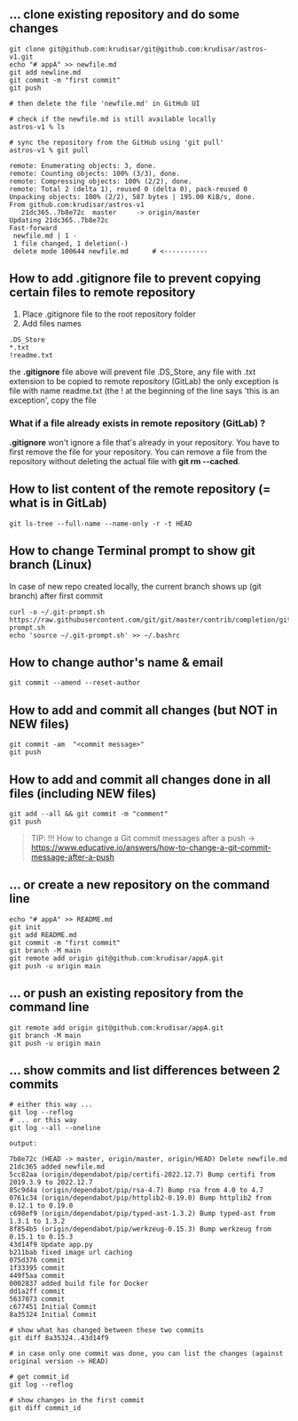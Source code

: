 
## ... clone existing repository and do some changes
```shell
git clone git@github.com:krudisar/git@github.com:krudisar/astros-v1.git
echo "# appA" >> newfile.md
git add newline.md
git commit -m "first commit"
git push

# then delete the file 'newfile.md' in GitHub UI

# check if the newfile.md is still available locally
astros-v1 % ls 

# sync the repository from the GitHub using 'git pull'
astros-v1 % git pull

remote: Enumerating objects: 3, done.
remote: Counting objects: 100% (3/3), done.
remote: Compressing objects: 100% (2/2), done.
remote: Total 2 (delta 1), reused 0 (delta 0), pack-reused 0
Unpacking objects: 100% (2/2), 587 bytes | 195.00 KiB/s, done.
From github.com:krudisar/astros-v1
   21dc365..7b8e72c  master     -> origin/master
Updating 21dc365..7b8e72c
Fast-forward
 newfile.md | 1 -
 1 file changed, 1 deletion(-)
 delete mode 100644 newfile.md      # <-----------
```
## How to add .gitignore file to prevent copying certain files to remote repository

1. Place .gitignore file to the root repository folder
2. Add files names

```shell
.DS_Store
*.txt
!readme.txt
```

the **.gitignore** file above will prevent file .DS_Store, any file with .txt extension to be copied to remote repository (GitLab)
the only exception is file with name readme.txt (the ! at the beginning of the line says 'this is an exception', copy the file

### What if a file already exists in remote repository (GitLab) ?

**.gitignore** won't ignore a file that's already in your repository. You have to first remove the file for your repository. 
You can remove a file from the repository without deleting the actual file with **git rm --cached**.

## How to list content of the remote repository (= what is in GitLab)
```shell
git ls-tree --full-name --name-only -r -t HEAD
```

## How to change Terminal prompt to show git branch (Linux)
In case of new repo created locally, the current branch shows up (git branch) after first commit
```shell
curl -o ~/.git-prompt.sh https://raw.githubusercontent.com/git/git/master/contrib/completion/git-prompt.sh
echo 'source ~/.git-prompt.sh' >> ~/.bashrc
```

## How to change author's name & email
```shell
git commit --amend --reset-author
```

## How to add and commit all changes (but NOT in NEW files)
```shell
git commit -am  "<commit message>"
git push
```

## How to add and commit all changes done in all files (including NEW files)
```shell
git add --all && git commit -m "comment"
git push
```

> TIP: !!! How to change a Git commit messages after a push -> https://www.educative.io/answers/how-to-change-a-git-commit-message-after-a-push

## … or create a new repository on the command line
```shell
echo "# appA" >> README.md
git init
git add README.md
git commit -m "first commit"
git branch -M main
git remote add origin git@github.com:krudisar/appA.git
git push -u origin main
```


## … or push an existing repository from the command line
```shell
git remote add origin git@github.com:krudisar/appA.git
git branch -M main
git push -u origin main
```


## … show commits and list differences between 2 commits
```shell
# either this way ...
git log --reflog
# ... or this way
git log --all --oneline

output:

7b8e72c (HEAD -> master, origin/master, origin/HEAD) Delete newfile.md
21dc365 added newfile.md
5cc82aa (origin/dependabot/pip/certifi-2022.12.7) Bump certifi from 2019.3.9 to 2022.12.7
85c9d4a (origin/dependabot/pip/rsa-4.7) Bump rsa from 4.0 to 4.7
0761c34 (origin/dependabot/pip/httplib2-0.19.0) Bump httplib2 from 0.12.1 to 0.19.0
c698ef9 (origin/dependabot/pip/typed-ast-1.3.2) Bump typed-ast from 1.3.1 to 1.3.2
8f854b5 (origin/dependabot/pip/werkzeug-0.15.3) Bump werkzeug from 0.15.1 to 0.15.3
43d14f9 Update app.py
b211bab fixed image url caching
075d376 commit
1f33395 commit
449f5aa commit
0002837 added build file for Docker
dd1a2ff commit
5637073 commit
c677451 Initial Commit
8a35324 Initial Commit

# show what has changed between these two commits
git diff 8a35324..43d14f9

# in case only one commit was done, you can list the changes (against original version -> HEAD)

# get commit_id
git log --reflog

# show changes in the first commit
git diff commit_id


```
